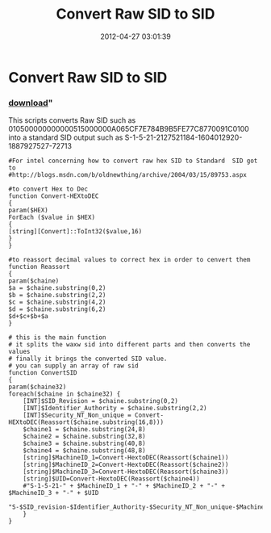 ﻿---
pid:            3385
parent:         0
children:       
poster:         Francisco Puig D
title:          Convert Raw SID to SID
date:           2012-04-27 03:01:39
format:         posh
---

# Convert Raw SID to SID

### [download](3385.ps1)"

This scripts converts Raw SID such as 010500000000000515000000A065CF7E784B9B5FE77C8770091C0100 into a standard SID output such as S-1-5-21-2127521184-1604012920-1887927527-72713

```posh
#For intel concerning how to convert raw hex SID to Standard  SID got to
#http://blogs.msdn.com/b/oldnewthing/archive/2004/03/15/89753.aspx

#to convert Hex to Dec
function Convert-HEXtoDEC
{
param($HEX)
ForEach ($value in $HEX)
{
[string][Convert]::ToInt32($value,16)
}
}

#to reassort decimal values to correct hex in order to cenvert them
function Reassort
{
param($chaine)
$a = $chaine.substring(0,2)
$b = $chaine.substring(2,2)
$c = $chaine.substring(4,2)
$d = $chaine.substring(6,2)
$d+$c+$b+$a
}

# this is the main function
# it splits the waxw sid into different parts and then converts the values
# finally it brings the converted SID value.
# you can supply an array of raw sid
function ConvertSID
{
param($chaine32)
foreach($chaine in $chaine32) {
    [INT]$SID_Revision = $chaine.substring(0,2)
    [INT]$Identifier_Authority = $chaine.substring(2,2)
    [INT]$Security_NT_Non_unique = Convert-HEXtoDEC(Reassort($chaine.substring(16,8)))
    $chaine1 = $chaine.substring(24,8)
    $chaine2 = $chaine.substring(32,8)
    $chaine3 = $chaine.substring(40,8)
    $chaine4 = $chaine.substring(48,8)
    [string]$MachineID_1=Convert-HextoDEC(Reassort($chaine1))
    [string]$MachineID_2=Convert-HextoDEC(Reassort($chaine2))
    [string]$MachineID_3=Convert-HextoDEC(Reassort($chaine3))
    [string]$UID=Convert-HextoDEC(Reassort($chaine4))
    #"S-1-5-21-" + $MachineID_1 + "-" + $MachineID_2 + "-" + $MachineID_3 + "-" + $UID
    "S-$SID_revision-$Identifier_Authority-$Security_NT_Non_unique-$MachineID_1-$MachineID_2-$MachineID_3-$UID"
    }
}
```
